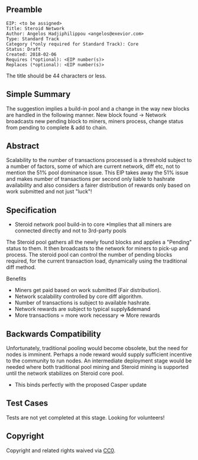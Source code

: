 ## Preamble

    EIP: <to be assigned>
    Title: Steroid Network
    Author: Angelos Hadjiphilippou <angelos@exevior.com>
    Type: Standard Track
    Category (*only required for Standard Track): Core 
    Status: Draft
    Created: 2018-02-06
    Requires (*optional): <EIP number(s)>
    Replaces (*optional): <EIP number(s)>

The title should be 44 characters or less.

## Simple Summary
The suggestion implies a build-in pool and a change in the way new blocks are handled in the following manner. New block found -> Network broadcasts new pending block to miners, miners process, change status from pending to complete & add to chain.

## Abstract

Scalability to the number of transactions processed is a threshold subject to a number of factors, some of which are current network, diff etc, not to mention the 51% pool dominance issue. This EIP takes away the 51% issue and makes number of transactions per second only liable to hashrate availability and also considers a fairer distribution of rewards only based on work submitted and not just "luck"!

## Specification

* Steroid network pool build-in to core
*Implies that all miners are connected directly and not to 3rd-party pools

The Steroid pool gathers all the newly found blocks and applies a "Pending" status to them. It then broadcasts to the network for miners to pick-up and process. The steroid pool can control the number of pending blocks required, for the current transaction load, dynamically using the traditional diff method.

Benefits
* Miners get paid based on work submitted (Fair distribution).
* Network scalability controlled by core diff algorithm.
* Number of transactions is subject to available hashrate.
* Network rewards are subject to typical supply&demand 
* More transactions = more work necessary => More rewards

## Backwards Compatibility
Unfortunately, traditional pooling would become obsolete, but the need for nodes is imminent. Perhaps a node reward would supply sufficient incentive to the community to run nodes.
An intermediate deployment stage would be needed where both traditional pool mining and Steroid mining is supported until the network stabilizes on Steroid core pool.

* This binds perfectly with the proposed Casper update

## Test Cases
Tests are not yet completed at this stage. Looking for volunteers!

## Copyright
Copyright and related rights waived via [CC0](https://creativecommons.org/publicdomain/zero/1.0/).
